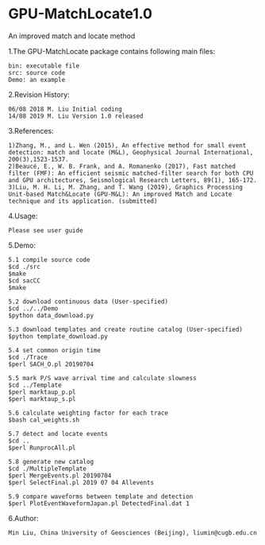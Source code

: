 # GPU-MatchLocate1.0
An improved match and locate method

1.The GPU-MatchLocate package contains following main files:

	bin: executable file
	src: source code
	Demo: an example

2.Revision History:

	06/08 2018 M. Liu Initial coding
	14/08 2019 M. Liu Version 1.0 released


3.References:

	1)Zhang, M., and L. Wen (2015), An effective method for small event detection: match and locate (M&L), Geophysical Journal International, 200(3),1523-1537.
	2)Beaucé, E., W. B. Frank, and A. Romanenko (2017), Fast matched filter (FMF): An efficient seismic matched‐filter search for both CPU and GPU architectures, Seismological Research Letters, 89(1), 165-172.
	3)Liu, M. H. Li, M. Zhang, and T. Wang (2019), Graphics Processing Unit-based Match&Locate (GPU-M&L): An improved Match and Locate technique and its application. (submitted)

4.Usage:

	Please see user guide

5.Demo:
        
	5.1 compile source code
	$cd ./src
	$make
	$cd sacCC
	$make

  	5.2 download continuous data (User-specified)
	$cd ../../Demo
	$python data_download.py

	5.3 download templates and create routine catalog (User-specified)
	$python template_download.py

	5.4 set common origin time
	$cd ./Trace
	$perl SACH_O.pl 20190704

	5.5 mark P/S wave arrival time and calculate slowness
	$cd ../Template
	$perl marktaup_p.pl
	$perl marktaup_s.pl

	5.6 calculate weighting factor for each trace
	$bash cal_weights.sh

	5.7 detect and locate events
	$cd ..
	$perl RunprocAll.pl

	5.8 generate new catalog
	$cd ./MultipleTemplate
	$perl MergeEvents.pl 20190704
	$perl SelectFinal.pl 2019 07 04 Allevents

	5.9 compare waveforms between template and detection
	$perl PlotEventWaveformJapan.pl DetectedFinal.dat 1

6.Author:

	Min Liu, China University of Geosciences (Beijing), liumin@cugb.edu.cn
